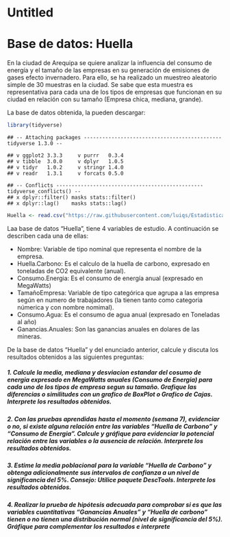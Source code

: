 Untitled
================

# Base de datos: Huella

En la ciudad de Arequipa se quiere analizar la influencia del consumo de
energía y el tamaño de las empresas en su generación de emisiones de
gases efecto invernadero. Para ello, se ha realizado un muestreo
aleatorio simple de 30 muestras en la ciudad. Se sabe que esta muestra
es representativa para cada una de los tipos de empresas que funcionan
en su ciudad en relación con su tamaño (Empresa chica, mediana, grande).

La base de datos obtenida, la pueden descargar:

``` r
library(tidyverse)
```

    ## -- Attaching packages --------------------------------------------- tidyverse 1.3.0 --

    ## v ggplot2 3.3.3     v purrr   0.3.4
    ## v tibble  3.0.0     v dplyr   1.0.5
    ## v tidyr   1.0.2     v stringr 1.4.0
    ## v readr   1.3.1     v forcats 0.5.0

    ## -- Conflicts ------------------------------------------------ tidyverse_conflicts() --
    ## x dplyr::filter() masks stats::filter()
    ## x dplyr::lag()    masks stats::lag()

``` r
Huella <- read.csv("https://raw.githubusercontent.com/luiqs/Estadistica-Aplicada/main/PDB/Huella.csv")
```

Laa base de datos “Huella”, tiene 4 variables de estudio. A continuación
se describen cada una de ellas:

-   Nombre: Variable de tipo nominal que representa el nombre de la
    empresa.
-   Huella.Carbono: Es el calculo de la huella de carbono, expresado en
    toneladas de CO2 equivalente (anual).
-   Consumo.Energia: Es el consumo de energía anual (expresado en
    MegaWatts)
-   TamañoEmpresa: Variable de tipo categórica que agrupa a las empresa
    según en numero de trabajadores (la tienen tanto como categoria
    númerica y con nombre nomimal).
-   Consumo.Agua: Es el consumo de agua anual (expresado en Toneladas al
    año)
-   Ganancias.Anuales: Son las ganancias anuales en dolares de las
    mineras.

De la base de datos “Huella” y del enunciado anterior, calcule y discuta
los resultados obtenidos a las siguientes preguntas:

##### 1. Calcule la media, mediana y desviacion estandar del cosumo de energia expresado en MegaWatts anuales (Consumo de Energia) para cada uno de los tipos de empresa segun su tamaño. Grafique las diferencias o similitudes con un grafico de BoxPlot o Grafico de Cajas. **Interprete los resultados obtenidos**.

##### 2. Con las pruebas aprendidas hasta el momento (semana 7), evidenciar o no, si existe alguna relación entre las variables “Huella de Carbono” y “Consumo de Energia”. Calcule y gráfique para evidenciar la potencial relación entre las variables o la ausencia de relación. **Interprete los resultados obtenidos**.

##### 3. Estime la media poblacional para la variable “Huella de Carbono” y obtenga adicionalmente sus intervalos de confianza a un nivel de significancia del 5%. Consejo: Utilice paquete DescTools. **Interprete los resultados obtenidos**.

##### 4. Realizar la prueba de hipótesis adecuada para comprobar si es que las variables cuantitativas “Ganancias Anuales” y “Huella de carbono” tienen o no tienen una distribución normal (nivel de significancia del 5%). **Gráfique para complementar los resultados e interprete**
